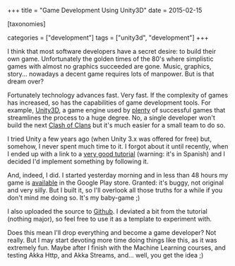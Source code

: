 +++
title = "Game Development Using Unity3D"
date = 2015-02-15

[taxonomies]

categories = ["development"]
tags = ["unity3d", "development"]
+++

I think that most software developers have a secret desire: to build their own game. Unfortunately the golden times of the 80's where simplistic games with almost no graphics succeeded are gone. Music, graphics, story... nowadays a decent game requires lots of manpower. But is that dream over?

<!-- more -->

Fortunately technology advances fast. Very fast. If the complexity of games has increased, so has the capabilities of game development tools. For example, [Unity3D](http://unity3d.com/), a game engine used by [plenty](http://unity3d.com/showcase/gallery) of successful games that streamlines the process to a huge degree. No, a single developer won't build the next [Clash of Clans](http://clashofclans.com/) but it's much easier for a small team to do so.

I tried Unity a few years ago (when Unity 3.x was offered for free) but, somehow, I never spent much time to it. I forgot about it until recently, when I ended up with a link to a [very good tutorial](https://www.youtube.com/playlist?list=PLREdURb87ks2qkD9svvlIwYwN35FZ3Afv&app=desktop) (warning: it's in Spanish) and I decided I'd implement something by following it.

And, indeed, I did. I started yesterday morning and in less than 48 hours my game is [available](https://play.google.com/store/apps/details?id=com.araconsoftware.rundemo) in the Google Play store. Granted: it's buggy, not original and very silly. But I built it, so I'll overlook all those truths for a while if you don't mind me doing so. It's my baby-game ;)

I also uploaded the source to [Github](https://github.com/pvillega/run-unity3d-game-sample). I deviated a bit from the tutorial (nothing major), so feel free to use it as a template to experiment with.

Does this mean I'll drop everything and become a game developer? Not really. But I may start devoting more time doing things like this, as it was extremely fun. Maybe after I finish with the Machine Learning courses, and testing Akka Http, and Akka Streams, and... well, you get the idea ;)
